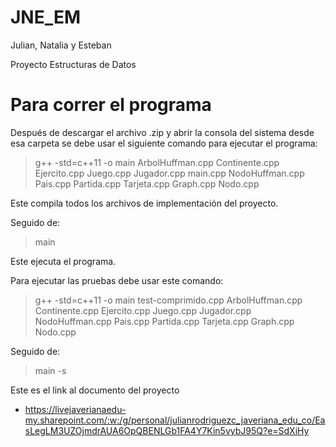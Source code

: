 # JNE_EM
Julian, Natalia y Esteban

Proyecto Estructuras de Datos

# Para correr el programa

Después de descargar el archivo .zip y abrir la consola del sistema desde esa carpeta se debe usar el siguiente comando para ejecutar el programa:

  > g++ -std=c++11 -o main ArbolHuffman.cpp Continente.cpp Ejercito.cpp Juego.cpp Jugador.cpp main.cpp NodoHuffman.cpp Pais.cpp Partida.cpp Tarjeta.cpp Graph.cpp Nodo.cpp

  Este compila todos los archivos de implementación del proyecto.

Seguido de:

  > main

  Este ejecuta el programa.

Para ejecutar las pruebas debe usar este comando:

  > g++ -std=c++11 -o main test-comprimido.cpp ArbolHuffman.cpp Continente.cpp Ejercito.cpp Juego.cpp Jugador.cpp NodoHuffman.cpp Pais.cpp Partida.cpp Tarjeta.cpp Graph.cpp Nodo.cpp

 Seguido de:

  > main -s

  Este es el link al documento del proyecto

  - https://livejaverianaedu-my.sharepoint.com/:w:/g/personal/julianrodriguezc_javeriana_edu_co/EasLegLM3UZOjmdrAUA6OpQBENLGb1FA4Y7Kin5vybJ95Q?e=SdXiHy
